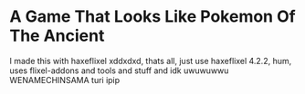 # A Game That Looks Like Pokemon Of The Ancient
I made this with haxeflixel xddxdxd, thats all, just use haxeflixel 4.2.2, hum, uses flixel-addons and tools and stuff and idk uwuwuwwu WENAMECHINSAMA turi ipip
